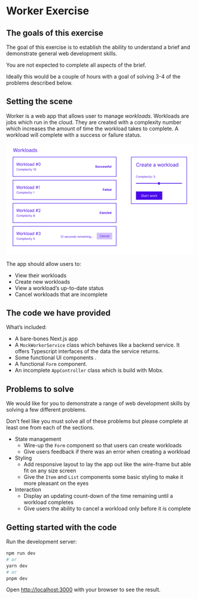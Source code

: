 # Worker Exercise

## The goals of this exercise

The goal of this exercise is to establish the ability to understand a brief and demonstrate general web development skills. 

You are not expected to complete all aspects of the brief.

Ideally this would be a couple of hours with a goal of solving 3-4 of the problems described below.


## Setting the scene

Worker is a web app that allows user to manage _workloads_. Workloads are jobs which run in the cloud. They are created with a complexity number which increases the amount of time the workload takes to complete. A workload will complete with a success or failure status.

![Wireframe of the app](./wireframe.png)

The app should allow users to:

- View their workloads
- Create new workloads
- View a workload’s up-to-date status
- Cancel workloads that are incomplete

## The code we have provided

What’s included:

- A bare-bones Next.js app
- A `MockWorkerService` class which behaves like a backend service. It offers Typescript interfaces of the data the service returns.
- Some functional UI components .
- A functional `Form` component.
- An incomplete `AppController` class which is build with Mobx.

## Problems to solve

We would like for you to demonstrate a range of web development skills by solving a few different problems.

Don't feel like you must solve all of these problems but please complete at least one from each of the sections.

- State management
  - Wire-up the `Form` component so that users can create workloads
  - Give users feedback if there was an error when creating a workload
- Styling
  - Add responsive layout to lay the app out like the wire-frame but able fit on any size screen
  - Give the `Item` and `List` components some basic styling to make it more pleasant on the eyes
- Interaction
  - Display an updating count-down of the time remaining until a workload completes
  - Give users the ability to cancel a workload only before it is complete

## Getting started with the code

Run the development server:

```bash
npm run dev
# or
yarn dev
# or
pnpm dev
```

Open [http://localhost:3000](http://localhost:3000) with your browser to see the result.
